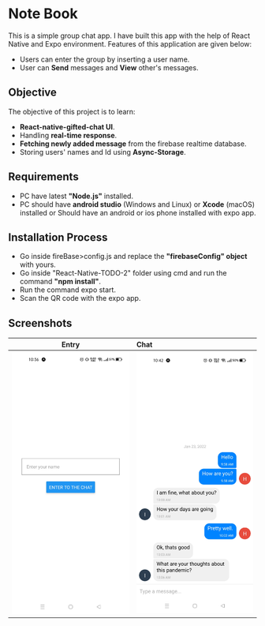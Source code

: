 # Note Book

This is a simple group chat app. I have built this app with the help of React Native and Expo environment. Features of this application are given below:
* Users can enter the group by inserting a user name.
* User can **Send** messages and **View** other's messages.

## Objective

The objective of this project is to learn:
* **React-native-gifted-chat UI**.
* Handling **real-time response**.
* **Fetching newly added message** from the firebase realtime database.
* Storing users' names and Id using **Async-Storage**.

## Requirements
* PC have latest **"Node.js"** installed.
* PC should have **android studio** (Windows and Linux) or **Xcode** (macOS) installed or Should have an android or ios phone installed with expo app.


## Installation Process

* Go inside fireBase>config.js and replace the **"firebaseConfig" object** with yours.
* Go inside "React-Native-TODO-2" folder using cmd and run the command **"npm install"**.
* Run the command expo start.
* Scan the QR code with the expo app.

## Screenshots

Entry             |  Chat          
:-------------------------:|:-------------------------
![](https://github.com/towhid135/React-Native-ChatApp/blob/main/ScreenShots/Entry.jpg)  |  ![](https://github.com/towhid135/React-Native-ChatApp/blob/main/ScreenShots/Chatting.jpg)